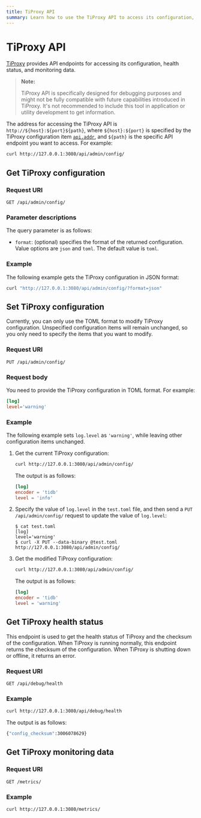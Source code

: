 ```yaml
---
title: TiProxy API
summary: Learn how to use the TiProxy API to access its configuration, health status, and monitoring data.
---
```


# TiProxy API

[TiProxy](/tiproxy/tiproxy-overview.md) provides API endpoints for accessing its configuration, health status, and monitoring data.

> **Note:**
>
> TiProxy API is specifically designed for debugging purposes and might not be fully compatible with future capabilities introduced in TiProxy. It's not recommended to include this tool in application or utility development to get information.

The address for accessing the TiProxy API is `http://${host}:${port}${path}`, where `${host}:${port}` is specified by the TiProxy configuration item [`api.addr`](/tiproxy/tiproxy-configuration.md#addr-1), and `${path}` is the specific API endpoint you want to access. For example:

```bash
curl http://127.0.0.1:3080/api/admin/config/
```

## Get TiProxy configuration

### Request URI

`GET /api/admin/config/`

### Parameter descriptions

The query parameter is as follows:

- `format`: (optional) specifies the format of the returned configuration. Value options are `json` and `toml`. The default value is `toml`.

### Example

The following example gets the TiProxy configuration in JSON format:

```bash
curl "http://127.0.0.1:3080/api/admin/config/?format=json"
```

## Set TiProxy configuration

Currently, you can only use the TOML format to modify TiProxy configuration. Unspecified configuration items will remain unchanged, so you only need to specify the items that you want to modify.

### Request URI

`PUT /api/admin/config/`

### Request body

You need to provide the TiProxy configuration in TOML format. For example:

```toml
[log]
level='warning'
```

### Example

The following example sets `log.level` as `'warning'`, while leaving other configuration items unchanged.

1. Get the current TiProxy configuration:

    ```bash
    curl http://127.0.0.1:3080/api/admin/config/
    ```

    The output is as follows:

    ```toml
    [log]
    encoder = 'tidb'
    level = 'info'
    ```

2. Specify the value of `log.level` in the `test.toml` file, and then send a `PUT /api/admin/config/` request to update the value of `log.level`:

    ```shell
    $ cat test.toml
    [log]
    level='warning'
    $ curl -X PUT --data-binary @test.toml http://127.0.0.1:3080/api/admin/config/
    ```

3. Get the modified TiProxy configuration:

    ```bash
    curl http://127.0.0.1:3080/api/admin/config/
    ```

    The output is as follows:

    ```toml
    [log]
    encoder = 'tidb'
    level = 'warning'
    ```

## Get TiProxy health status

This endpoint is used to get the health status of TiProxy and the checksum of the configuration. When TiProxy is running normally, this endpoint returns the checksum of the configuration. When TiProxy is shutting down or offline, it returns an error.

### Request URI

`GET /api/debug/health`

### Example

```bash
curl http://127.0.0.1:3080/api/debug/health
```

The output is as follows:

```bash
{"config_checksum":3006078629}
```

## Get TiProxy monitoring data

### Request URI

`GET /metrics/`

### Example

```bash
curl http://127.0.0.1:3080/metrics/
```
